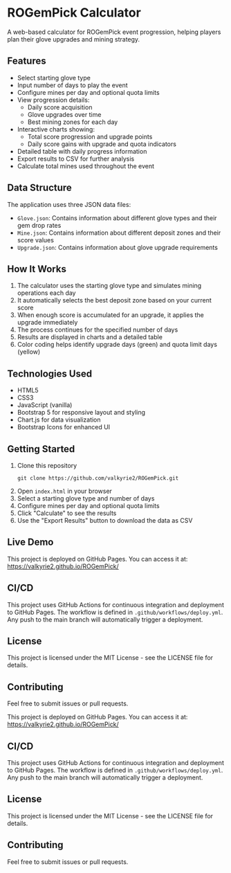# ROGemPick Calculator

A web-based calculator for ROGemPick event progression, helping players plan their glove upgrades and mining strategy.

## Features

- Select starting glove type
- Input number of days to play the event
- Configure mines per day and optional quota limits
- View progression details:
  - Daily score acquisition
  - Glove upgrades over time
  - Best mining zones for each day
- Interactive charts showing:
  - Total score progression and upgrade points
  - Daily score gains with upgrade and quota indicators
- Detailed table with daily progress information
- Export results to CSV for further analysis
- Calculate total mines used throughout the event

## Data Structure

The application uses three JSON data files:

- `Glove.json`: Contains information about different glove types and their gem drop rates
- `Mine.json`: Contains information about different deposit zones and their score values
- `Upgrade.json`: Contains information about glove upgrade requirements

## How It Works

1. The calculator uses the starting glove type and simulates mining operations each day
2. It automatically selects the best deposit zone based on your current score
3. When enough score is accumulated for an upgrade, it applies the upgrade immediately
4. The process continues for the specified number of days
5. Results are displayed in charts and a detailed table
6. Color coding helps identify upgrade days (green) and quota limit days (yellow)

## Technologies Used

- HTML5
- CSS3
- JavaScript (vanilla)
- Bootstrap 5 for responsive layout and styling
- Chart.js for data visualization
- Bootstrap Icons for enhanced UI

## Getting Started

1. Clone this repository
   ```
   git clone https://github.com/valkyrie2/ROGemPick.git
   ```
2. Open `index.html` in your browser
3. Select a starting glove type and number of days
4. Configure mines per day and optional quota limits
5. Click "Calculate" to see the results
6. Use the "Export Results" button to download the data as CSV

## Live Demo

This project is deployed on GitHub Pages. You can access it at: https://valkyrie2.github.io/ROGemPick/

## CI/CD

This project uses GitHub Actions for continuous integration and deployment to GitHub Pages. The workflow is defined in `.github/workflows/deploy.yml`. Any push to the main branch will automatically trigger a deployment.

## License

This project is licensed under the MIT License - see the LICENSE file for details.

## Contributing

Feel free to submit issues or pull requests.

This project is deployed on GitHub Pages. You can access it at: https://valkyrie2.github.io/ROGemPick/

## CI/CD

This project uses GitHub Actions for continuous integration and deployment to GitHub Pages. The workflow is defined in `.github/workflows/deploy.yml`. Any push to the main branch will automatically trigger a deployment.

## License

This project is licensed under the MIT License - see the LICENSE file for details.

## Contributing

Feel free to submit issues or pull requests.
